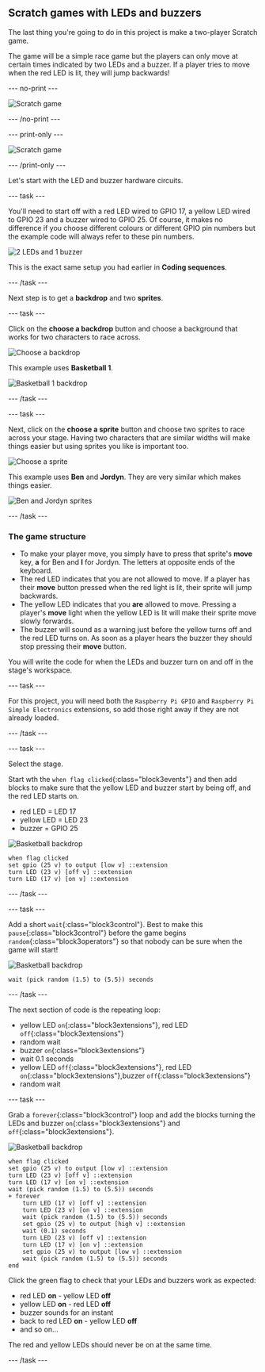 ## Scratch games with LEDs and buzzers

The last thing you're going to do in this project is make a two-player Scratch game.

The game will be a simple race game but the players can only move at certain times indicated by two LEDs and a buzzer. If a player tries to move when the red LED is lit, they will jump backwards!

--- no-print ---

![Scratch game](images/scratchGame_final.gif)

--- /no-print ---

--- print-only ---

![Scratch game](images/scratchGame_final.png)

--- /print-only ---

Let's start with the LED and buzzer hardware circuits.

--- task ---

You'll need to start off with a red LED wired to GPIO 17, a yellow LED wired to GPIO 23 and a buzzer wired to GPIO 25. Of course, it makes no difference if you choose different colours or different GPIO pin numbers but the example code will always refer to these pin numbers.

![2 LEDs and 1 buzzer](images/scratchGame_2LEDsAnd1Buzzer.png)

This is the exact same setup you had earlier in **Coding sequences**.

--- /task ---

Next step is to get a **backdrop** and two **sprites**.

--- task ---

Click on the **choose a backdrop** button and choose a background that works for two characters to race across. 

![Choose a backdrop](images/scratchGame_chooseBackdropButton.png)

This example uses **Basketball 1**.

![Basketball 1 backdrop](images/scratchGame_basketballBackdrop.png)

--- /task ---

--- task ---

Next, click on the **choose a sprite** button and choose two sprites to race across your stage. Having two characters that are similar widths will make things easier but using sprites you like is important too.

![Choose a sprite](images/scratchGame_chooseSpriteButton.png)

This example uses **Ben** and **Jordyn**. They are very similar which makes things easier.

![Ben and Jordyn sprites](images/scratchGame_benAndJordynSprites.png)

--- /task ---

### The game structure

+ To make your player move, you simply have to press that sprite's **move** key, **a** for Ben and **l** for Jordyn. The letters at opposite ends of the keyboard.
+ The red LED indicates that you are not allowed to move. If a player has their **move** button pressed when the red light is lit, their sprite will jump backwards.
+ The yellow LED indicates that you **are** allowed to move. Pressing a player's **move** light when the yellow LED is lit will make their sprite move slowly forwards.
+ The buzzer will sound as a warning just before the yellow turns off and the red LED turns on. As soon as a player hears the buzzer they should stop pressing their **move** button.

You will write the code for when the LEDs and buzzer turn on and off in the stage's workspace.

--- task ---

For this project, you will need both the `Raspberry Pi GPIO` and `Raspberry Pi Simple Electronics` extensions, so add those right away if they are not already loaded.

--- /task ---

--- task ---

Select the stage.

Start wth the `when flag clicked`{:class="block3events"} and then add blocks to make sure that the yellow LED and buzzer start by being off, and the red LED starts on.

+ red LED = LED 17
+ yellow LED = LED 23
+ buzzer = GPIO 25

![Basketball backdrop](images/basketballBackdropIdentifier.png)

```blocks3
when flag clicked
set gpio (25 v) to output [low v] ::extension
turn LED (23 v) [off v] ::extension
turn LED (17 v) [on v] ::extension
```

--- /task ---

--- task ---

Add a short `wait`{:class="block3control"}. Best to make this `pause`{:class="block3control"} before the game begins `random`{:class="block3operators"} so that nobody can be sure when the game will start!

![Basketball backdrop](images/basketballBackdropIdentifier.png)

```blocks3
wait (pick random (1.5) to (5.5)) seconds
```

--- /task ---

The next section of code is the repeating loop:
+ yellow LED `on`{:class="block3extensions"}, red LED `off`{:class="block3extensions"}
+ random wait
+ buzzer `on`{:class="block3extensions"}
+ wait 0.1 seconds
+ yellow LED `off`{:class="block3extensions"}, red LED `on`{:class="block3extensions"},buzzer `off`{:class="block3extensions"}
+ random wait

--- task ---

Grab a `forever`{:class="block3control"} loop and add the blocks turning the LEDs and buzzer `on`{:class="block3extensions"} and `off`{:class="block3extensions"}.

![Basketball backdrop](images/basketballBackdropIdentifier.png)

```blocks3
when flag clicked
set gpio (25 v) to output [low v] ::extension
turn LED (23 v) [off v] ::extension
turn LED (17 v) [on v] ::extension
wait (pick random (1.5) to (5.5)) seconds
+ forever
    turn LED (17 v) [off v] ::extension
    turn LED (23 v) [on v] ::extension
    wait (pick random (1.5) to (5.5)) seconds
    set gpio (25 v) to output [high v] ::extension   
    wait (0.1) seconds
    turn LED (23 v) [off v] ::extension
    turn LED (17 v) [on v] ::extension
    set gpio (25 v) to output [low v] ::extension
    wait (pick random (1.5) to (5.5)) seconds
end
```

Click the green flag to check that your LEDs and buzzers work as expected:

+ red LED **on** - yellow LED **off**
+ yellow LED **on** - red LED **off**
+ buzzer sounds for an instant
+ back to red LED **on** - yellow LED **off**
+ and so on...

The red and yellow LEDs should never be on at the same time.

--- /task ---